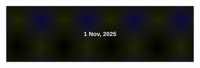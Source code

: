 <div align="center">
    <img src="video.gif">
</div>

<!-- This project was made with remotion -->
